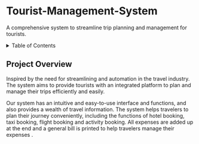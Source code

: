 # Tourist-Management-System
A comprehensive system to streamline trip planning and management for tourists.

<!-- TABLE OF CONTENTS -->
<details>
  <summary>Table of Contents</summary>
  <ol>
    <li>
      <a href="#project-overview">Project Overview</a>
    </li>
  </ol>
</details>

## Project Overview

Inspired by the need for streamlining and automation in the travel industry. The system aims to provide tourists with an integrated platform to plan and manage their trips efficiently and easily.

Our system has an intuitive and easy-to-use interface and functions, and also provides a wealth of travel information. The system helps travelers to plan their journey conveniently, including the functions of hotel booking, taxi booking, flight booking and activity booking. All expenses are added up at the end and a general bill is printed to help travelers manage their expenses .

